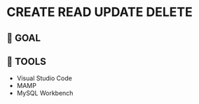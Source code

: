 # CREATE READ UPDATE DELETE

## :dart: GOAL

## :wrench: TOOLS
- Visual Studio Code
- MAMP
- MySQL Workbench